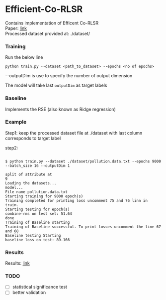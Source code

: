 # Efficient-Co-RLSR
Contains  implementation of  Efficent Co-RLSR  
Paper: [link](https://citeseerx.ist.psu.edu/viewdoc/download?doi=10.1.1.68.7014&rep=rep1&type=pdf)  
Processed dataset provided at: ./dataset/  

### Training 
Run the below line
```
python train.py --dataset <path_to_dataset> --epochs <no of epochs>
```
--outputDim is use to specify the number of output dimension

The model will take last ```outputDim``` as target labels

### Baseline 
Implements the RSE (also known as Ridge regression)

### Example
Step1: keep the processed dataset file at ./dataset with last column corresponds to target label  

step2:
```

$ python train.py --dataset ./dataset/pollution.data.txt --epochs 9000 --batch_size 16 --outputDim 1

split of attribute at
9
Loading the datasets...
model...
File name pollution.data.txt
Starting training for 9000 epoch(s)
Training completed for printing loss uncomment 75 and 76 linn in train.
Starting testing for epoch(s)
combine-rms on test set: 51.64
done
Training of Baseline starting
Training of Baseline successful. To print losses uncomment the line 67 and 68
Baseline testing Starting
baseline loss on test: 89.166
```

### Results
Results: [link](https://docs.google.com/document/d/17BtTTLGRWsAMNoZkYNj13UZ1iDSJ96VNql0TteO5lFA/edit?usp=sharing)

### TODO
-[ ] statistical significance test  
-[ ] better validation   